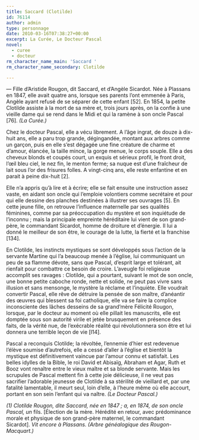 ```yaml
---
title: Saccard (Clotilde)
id: 76114
author: admin
type: personnage
date: 2010-03-16T07:38:27+00:00
excerpt: La Curée, Le Docteur Pascal
novel:
  - curee
  - docteur
rm_character_name_main: 'Saccard '
rm_character_name_secondary: Clotilde

---
```

— Fille d&rsquo;Aristide Rougon, dit Saccard, et d&rsquo;Angèle Sicardot. Née à Plassans en 1847, elle avait quatre ans, lorsque ses parents l&rsquo;ont emmenée à Paris, Angèle ayant refusé de se séparer de cette enfant [52]. En 1854, la petite Clotilde assiste à la mort de sa mère et, trois jours après, on la confie à une vieille dame qui se rend dans le Midi et qui la ramène à son oncle Pascal [76]. _(La Curée.)_

Chez le docteur Pascal, elle a vécu librement. A l&rsquo;âge ingrat, de douze à dix-huit ans, elle a paru trop grande, dégingandée, montant aux arbres comme un garçon, puis en elle s&rsquo;est dégagée une fine créature de charme et d&rsquo;amour, élancée, la taille mince, la gorge menue, le corps souple. Elle a des cheveux blonds et coupés court, un exquis et sérieux profil, le front droit, l&rsquo;œil bleu ciel, le nez fin, le menton ferme; sa nuque est d&rsquo;une fraîcheur de lait sous l&rsquo;or des frisures folles. A vingt-cinq ans, elle reste enfantine et en parait à peine dix-huit [2].

Elle n&rsquo;a appris qu&rsquo;à lire et à écrire; elle se fait ensuite une instruction assez vaste, en aidant son oncle qui l&rsquo;emploie volontiers comme secrétaire et pour qui elle dessine des planches destinées à illustrer ses ouvrages [5]. En cette jeune fille, on retrouve l&rsquo;influence maternelle par ses qualités féminines, comme par sa préoccupation du mystère et son inquiétude de l&rsquo;inconnu ; mais la principale empreinte héréditaire lui vient de son grand-père, le commandant Sicardot, homme de droiture et d&rsquo;énergie. Il lui a donné le meilleur de son être, le courage de la lutte, la fierté et la franchise [134].

En Clotilde, les instincts mystiques se sont développés sous l&rsquo;action de la servante Martine qui l&rsquo;a beaucoup menée à l&rsquo;église, lui communiquant un peu de sa flamme dévote, sans que Pascal, d&rsquo;esprit large et tolérant, ait rienfait pour combattre ce besoin de croire. L&rsquo;aveugle foi religieuse accomplit ses ravages : Clotilde, qui a pourtant, suivant le mot de son oncle, une bonne petite caboche ronde, nette et solide, ne peut pas vivre sans illusion et sans mensonge, le mystère la réclame et l&rsquo;inquiète. Elle voudrait convertir Pascal, elle rêve de détruire la pensée de son maître, d&rsquo;anéantir des œuvres qui blessent sa foi catholique, elle va se faire la complice inconsciente des lâches desseins de sa grand&rsquo;mère Félicité Rougon, lorsque, par le docteur au moment où elle pillait les manuscrits, elle est domptée sous son autorité virile et jetée brusquement en présence des faits, de la vérité nue, de l&rsquo;exécrable réalité qui révolutionnera son être et lui donnera une terrible leçon de vie [l14].

Pascal a reconquis Clotilde; la révoltée, l&rsquo;ennemie d&rsquo;hier est redevenue l&rsquo;élève soumise d&rsquo;autrefois, elle a cessé d&rsquo;aller à l&rsquo;église et bientôt la mystique est définitivement vaincue par l&rsquo;amour connu et satisfait. Les belles idylles de la Bible, le roi David et Abisaïg, Abraham et Agar, Ruth et Booz vont renaître entre le vieux maître et sa blonde servante. Mais les scrupules de Pascal mettent fin à cette joie délicieuse, il ne veut pas sacrifier l&rsquo;adorable jeunesse de Clotilde à sa stérilité de vieillard et, par une fatalité lamentable, il meurt seul, loin d&rsquo;elle, à l&rsquo;heure même où elle accourt, portant en son sein l&rsquo;enfant qui va naître. _(Le Docteur Pascal.)_

_(1) Clotilde Rougon, dite Saccard, née en 1847 ; a, en 1874, de son oncle Pascal, un_ fils. [Élection de la mère. Hérédité en retour, avec prédominance morale et physique de son grand-père maternel, le commandant Sicardot]. _Vit encore à Plassans. (Arbre généalogique des Rougon-Macquart.)_